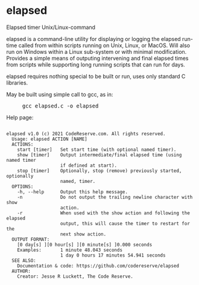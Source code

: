 # elapsed
Elapsed timer Unix/Linux-command

elapsed is a command-line utility for displaying or logging the elapsed run-time called from within scripts running on Unix, Linux, or MacOS. Will also run on Windows within a Linux sub-system or with minimal modification. Provides a simple means of outputing intervening and final elapsed times from scripts while supporting long running scripts that can run for days.

elapsed requires nothing special to be built or run, uses only standard C libraries.

May be built using simple call to gcc, as in:
<pre>     gcc elapsed.c -o elapsed</pre>

Help page:
<pre><code>
elapsed v1.0 (c) 2021 CodeReserve.com. All rights reserved.
  Usage: elapsed ACTION [NAME]
  ACTIONS:
    start [timer]   Set start time (with optional named timer).
    show [timer]    Output intermediate/final elapsed time (using named timer
                    if defined at start).
    stop [timer]    Optionally, stop (remove) previously started, optionally
                    named, timer.
  OPTIONS:
    -h, --help      Output this help message.
    -n              Do not output the trailing newline character with show
                    action.
    -r              When used with the show action and following the elapsed
                    output, this will cause the timer to restart for the
                    next show action.
  OUTPUT FORMAT:
    [0 day[s] ][0 hour[s] ][0 minute[s] ]0.000 seconds
    Examples:       1 minute 48.043 seconds
                    1 day 0 hours 17 minutes 54.941 seconds
  SEE ALSO:
    Documentation & code: https://github.com/codereserve/elapsed
  AUTHOR:
    Creator: Jesse R Luckett, The Code Reserve.
</code></pre>
 
